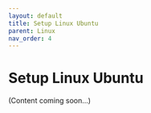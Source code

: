 ```yaml
---
layout: default
title: Setup Linux Ubuntu
parent: Linux
nav_order: 4
---
```


# Setup Linux Ubuntu

(Content coming soon...)
